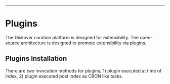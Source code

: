 ___
# <a id="plugins"></a>Plugins

The Diskover curation platform is designed for extensibility. The open-source architecture is designed to promote extensibility via plugins.

## Plugins Installation

There are two invocation methods for plugins; 1) plugin executed at time of index, 2) plugin executed post index as CRON like tasks.
